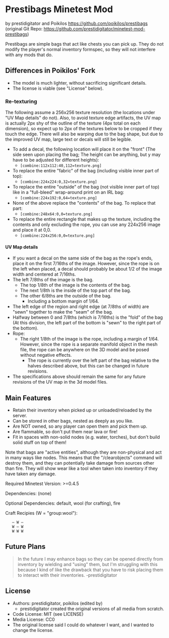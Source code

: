 # Prestibags Minetest Mod
by prestidigitator and Poikilos <https://github.com/poikilos/prestibags>
(original Git Repo:
<https://github.com/prestidigitator/minetest-mod-prestibags>)

Prestibags are simple bags that act like chests you can pick up.  They
do not modify the player's normal inventory formspec, so they will not
interfere with any mods that do.

## Differences in Poikilos' Fork
- The model is much lighter, without sacrificing significant details.
- The license is viable (see "License" below).

### Re-texturing
The following assume a 256x256 texture resolution (the locations under
"UV Map details" do not). Also, to avoid texture edge artifacts, the UV
map is actually 2px shy of the outline of the texture (4px total on each
dimension), so expect up to 2px of the textures below to be cropped if
they touch the edge. There will also be warping due to the bag shape,
but due to the improved UV map, large text or decals will still be
legible.
- To add a decal, the following location will place it on the "front"
  (The side seen upon placing the bag; The height can be anything, but y
  may have to be adjusted for different heights):
  - `[combine:112x112:40,112=texture.png]`
- To replace the entire "fabric" of the bag (including visible inner
  part of top):
  - `[combine:224x224:0,32=texture.png]`
- To replace the entire "outside" of the bag (not visible inner part of
  top) like in a "full-bleed" wrap-around print on an IRL bag:
  - `[combine:224x192:0,64=texture.png]`
- None of the above replace the "contents" of the bag. To replace that
  part:
  - `[combine:248x64:0,0=texture.png]`
- To replace the entire rectangle that makes up the texture, including
  the contents and only excluding the rope, you can use
  any 224x256 image and place it at 0,0.
  - `[combine:224x256:0,0=texture.png]`

#### UV Map details
- If you want a decal on the same side of the bag as the rope's ends,
  place it on the first 7/16ths of the image. However, since the rope
  is on the left when placed, a decal should probably be about 1/2 of
  the image width and centered at 7/16ths.
- The left 7/8ths of the image is the bag.
   - The top 1/8th of the image is the contents of the bag.
   - The next 1/8th is the inside of the top part of the bag.
   - The other 6/8ths are the outside of the bag.
     - Including a bottom margin of 1/64.
- The left edge of the region and right edge (at 7/8ths of width) are
  "sewn" together to make the "seam" of the bag.
- Halfway between 0 and 7/8ths (which is 7/16ths) is the "fold"
  of the bag (At this division, the left part of the bottom is "sewn"
  to the right part of the bottom).
- Rope:
   - The right 1/8th of the image is the rope, including a margin of 1/64.
     However, since the rope is a separate manifold object in the mesh
     file, the rope can be anywhere on the 3D model and be posed without
     negative effects.
     - The rope is currently over the left part of the bag relative to
       the halves described above, but this can be changed in future
       revisions.
- The specifications above should remain the same for any future
  revisions of the UV map in the 3d model files.

## Main Features
- Retain their inventory when picked up or unloaded/reloaded by the
  server.
- Can be stored in other bags, nested as deeply as you like.
- Are NOT owned, so any player can open them and pick them up.
- Are flammable, so don't put them near lava or fire!
- Fit in spaces with non-solid nodes (e.g. water, torches), but don't
  build solid stuff on top of them!

Note that bags are "active entities", although they are non-physical
and act in many ways like nodes.  This means that the "/clearobjects"
command will destroy them, and they can potentially take damage from
sources other than fire.  They will show wear like a tool when taken
into inventory if they have taken any damage.

Required Minetest Version: >=0.4.5

Dependencies: (none)

Optional Dependencies: default, wool (for crafting), fire

Craft Recipies (W = "group:wool"):
```
   — W —
   W — W
   W W W
```



## Future Plans
> In the future I may enhance bags so they can be opened directly from
> inventory by wielding and "using" them, but I'm struggling with this
> because I kind of like the drawback that you have to risk placing them
> to interact with their inventories.
-prestidigitator

## License
- Authors: prestidigitator, poikilos (edited by)
  - prestidigitator created the original versions of all media from
    scratch.
- Code License: MIT (see LICENSE)
- Media License: CC0
- The original license said I could do whatever I want, and I wanted to
  change the license.

